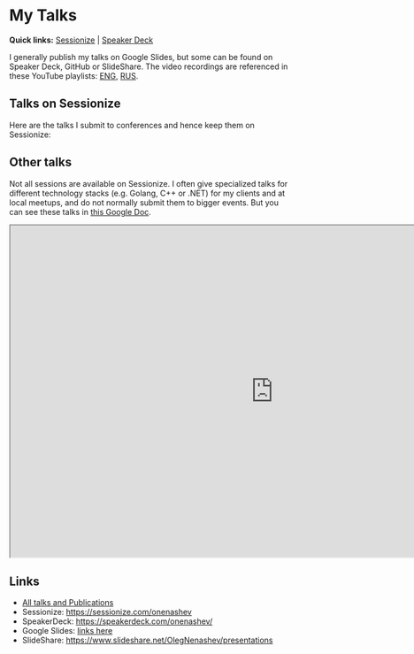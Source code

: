 # My Talks

**Quick links:**
[Sessionize](https://sessionize.com/onenashev) |
[Speaker Deck](https://speakerdeck.com/onenashev/)

I generally publish my talks on Google Slides,
but some can be found on Speaker Deck, GitHub or SlideShare.
The video recordings are referenced in these YouTube playlists:
[ENG](https://www.youtube.com/playlist?list=PLjeqY6So152Cq2MAiiJkzHC5hfrxDiSgF),
[RUS](https://www.youtube.com/playlist?list=PLjeqY6So152BJ4JCmsHEXiDt5FGidVVaE).

## Talks on Sessionize

Here are the talks I submit to conferences and hence
keep them on Sessionize:

<script type="text/javascript" src="https://sessionize.com/api/speaker/sessions/f7153696-71f0-4088-861f-74886f7e3df0/0x0x3fb393x"></script>

## Other talks

Not all sessions are available on Sessionize.
I often give specialized talks for different technology stacks
(e.g. Golang, C++ or .NET)
for my clients and at local meetups,
and do not normally submit them to bigger events.
But you can see these talks in
[this Google Doc](https://docs.google.com/document/d/1ivtWiedTZeLP3ct1im7NAcnXPdFLrsBeuF5Gx0w3Byc/edit?usp=sharing).

<iframe width="950" height="600" src="https://docs.google.com/document/d/1ivtWiedTZeLP3ct1im7NAcnXPdFLrsBeuF5Gx0w3Byc/edit?usp=sharing"></iframe>

## Links

* [All talks and Publications](https://docs.google.com/document/d/1ivtWiedTZeLP3ct1im7NAcnXPdFLrsBeuF5Gx0w3Byc/edit?usp=sharing)
* Sessionize: https://sessionize.com/onenashev
* SpeakerDeck: https://speakerdeck.com/onenashev/
* Google Slides: [links here](https://docs.google.com/document/d/1ivtWiedTZeLP3ct1im7NAcnXPdFLrsBeuF5Gx0w3Byc/edit?usp=sharing)
* SlideShare: https://www.slideshare.net/OlegNenashev/presentations
